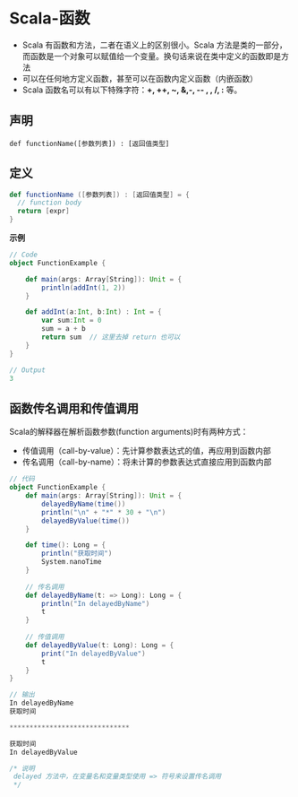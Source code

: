 # Scala-函数

- Scala 有函数和方法，二者在语义上的区别很小。Scala 方法是类的一部分，而函数是一个对象可以赋值给一个变量。换句话来说在类中定义的函数即是方法
- 可以在任何地方定义函数，甚至可以在函数内定义函数（内嵌函数）
- Scala 函数名可以有以下特殊字符：**+, ++, ~, &,-, -- , \, /, :** 等。

## 声明

`def functionName([参数列表]) : [返回值类型]`

## 定义

```scala
def functionName ([参数列表]) : [返回值类型] = {
  // function body
  return [expr]
}
```

**示例**

```scala
// Code
object FunctionExample {

    def main(args: Array[String]): Unit = {
        println(addInt(1, 2))
    }

    def addInt(a:Int, b:Int) : Int = {
        var sum:Int = 0
        sum = a + b
        return sum	// 这里去掉 return 也可以
    }
}

// Output
3
```

## 函数传名调用和传值调用

Scala的解释器在解析函数参数(function arguments)时有两种方式：

- 传值调用（call-by-value）：先计算参数表达式的值，再应用到函数内部
- 传名调用（call-by-name）：将未计算的参数表达式直接应用到函数内部

```scala
// 代码
object FunctionExample {
    def main(args: Array[String]): Unit = {
        delayedByName(time())
        println("\n" + "*" * 30 + "\n")
        delayedByValue(time())
    }

    def time(): Long = {
        println("获取时间")
        System.nanoTime
    }
  
	// 传名调用
    def delayedByName(t: => Long): Long = {
        println("In delayedByName")
        t
    }
  
	// 传值调用
    def delayedByValue(t: Long): Long = {
        print("In delayedByValue")
        t
    }
}

// 输出
In delayedByName
获取时间

******************************

获取时间
In delayedByValue

/* 说明
 delayed 方法中，在变量名和变量类型使用 => 符号来设置传名调用
 */
```